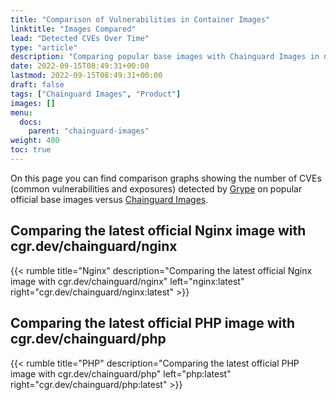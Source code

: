 ```yaml
---
title: "Comparison of Vulnerabilities in Container Images"
linktitle: "Images Compared"
lead: "Detected CVEs Over Time"
type: "article"
description: "Comparing popular base images with Chainguard Images in number of CVEs detected over time"
date: 2022-09-15T08:49:31+00:00
lastmod: 2022-09-15T08:49:31+00:00
draft: false
tags: ["Chainguard Images", "Product"]
images: []
menu:
  docs:
    parent: "chainguard-images"
weight: 400
toc: true
---
```


On this page you can find comparison graphs showing the number of CVEs (common vulnerabilities and exposures) detected by [Grype](https://github.com/anchore/grype) on popular official base images versus [Chainguard Images](https://www.chainguard.dev/chainguard-images?utm_source=docs).

## Comparing the latest official Nginx image with cgr.dev/chainguard/nginx

{{< rumble title="Nginx" description="Comparing the latest official Nginx image with cgr.dev/chainguard/nginx" left="nginx:latest" right="cgr.dev/chainguard/nginx:latest" >}}

## Comparing the latest official PHP image with cgr.dev/chainguard/php

{{< rumble title="PHP" description="Comparing the latest official PHP image with cgr.dev/chainguard/php" left="php:latest" right="cgr.dev/chainguard/php:latest" >}}
